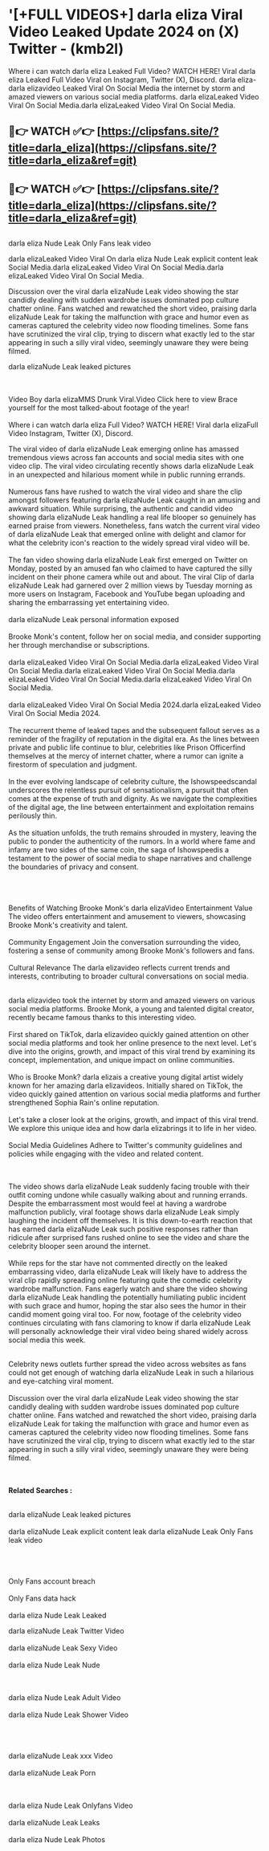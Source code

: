 #  '[+FULL VIDEOS+] darla eliza Viral Video Leaked Update 2024 on (X) Twitter - (kmb2l)

Where i can watch darla eliza Leaked Full Video? WATCH HERE! Viral darla eliza Leaked Full Video Viral on Instagram, Twitter (X), Discord.
darla eliza- darla elizavideo Leaked Viral On Social Media the internet by storm and amazed viewers on various social media platforms.
darla elizaLeaked Video Viral On Social Media.darla elizaLeaked Video Viral On Social Media.




## 🔴👉 WATCH ✅👉 [https://clipsfans.site/?title=darla_eliza](https://clipsfans.site/?title=darla_eliza&ref=git)


## 🔴👉 WATCH ✅👉 [https://clipsfans.site/?title=darla_eliza](https://clipsfans.site/?title=darla_eliza&ref=git)
##


darla eliza Nude Leak Only Fans leak video 


darla elizaLeaked Video Viral On  darla eliza Nude Leak explicit content leak Social Media.darla elizaLeaked Video Viral On Social Media.darla elizaLeaked Video Viral On Social Media.



Discussion over the viral darla elizaNude Leak video showing the star candidly dealing with sudden wardrobe issues dominated pop culture chatter online. Fans watched and rewatched the short video, praising darla elizaNude Leak for taking the malfunction with grace and humor even as cameras captured the celebrity video now flooding timelines. Some fans have scrutinized the viral clip, trying to discern what exactly led to the star appearing in such a silly viral video, seemingly unaware they were being filmed.


darla elizaNude Leak leaked pictures


  <br>

  <br>
Video Boy darla elizaMMS Drunk Viral.Video Click here to view Brace yourself for the most talked-about footage of the year!
<br><br>
Where i can watch darla eliza Full Video? WATCH HERE! Viral darla elizaFull Video Instagram, Twitter (X), Discord.

The viral video of darla elizaNude Leak emerging online has amassed tremendous views across fan accounts and social media sites with one video clip. The viral video circulating recently shows darla elizaNude Leak in an unexpected and hilarious moment while in public running errands.
<br><br>
Numerous fans have rushed to watch the viral video and share the clip amongst followers featuring darla elizaNude Leak caught in an amusing and awkward situation. While surprising, the authentic and candid video showing darla elizaNude Leak handling a real life blooper so genuinely has earned praise from viewers. Nonetheless, fans watch the current viral video of darla elizaNude Leak that emerged online with delight and clamor for what the celebrity icon's reaction to the widely spread viral video will be.
<br><br>
The fan video showing darla elizaNude Leak first emerged on Twitter on Monday, posted by an amused fan who claimed to have captured the silly incident on their phone camera while out and about. The viral Clip of darla elizaNude Leak had garnered over 2 million views by Tuesday morning as more users on Instagram, Facebook and YouTube began uploading and sharing the embarrassing yet entertaining video.
<br><br>
darla elizaNude Leak personal information exposed
<br><br>
Brooke Monk's content, follow her on social media, and consider supporting her through merchandise or subscriptions.
<br><br>
darla elizaLeaked Video Viral On Social Media.darla elizaLeaked Video Viral On Social Media.darla elizaLeaked Video Viral On Social Media.darla elizaLeaked Video Viral On Social Media.darla elizaLeaked Video Viral On Social Media.
<br><br>
darla elizaLeaked Video Viral On Social Media 2024.darla elizaLeaked Video Viral On Social Media 2024.
<br><br>
The recurrent theme of leaked tapes and the subsequent fallout serves as a reminder of the fragility of reputation in the digital era. As the lines between private and public life continue to blur, celebrities like Prison Officerfind themselves at the mercy of internet chatter, where a rumor can ignite a firestorm of speculation and judgment.
<br><br>
In the ever evolving landscape of celebrity culture, the Ishowspeedscandal underscores the relentless pursuit of sensationalism, a pursuit that often comes at the expense of truth and dignity. As we navigate the complexities of the digital age, the line between entertainment and exploitation remains perilously thin.
<br><br>
As the situation unfolds, the truth remains shrouded in mystery, leaving the public to ponder the authenticity of the rumors. In a world where fame and infamy are two sides of the same coin, the saga of Ishowspeedis a testament to the power of social media to shape narratives and challenge the boundaries of privacy and consent.
<br><br>

<br><br>
Benefits of Watching Brooke Monk's darla elizaVideo Entertainment Value The video offers entertainment and amusement to viewers, showcasing Brooke Monk's creativity and talent.
<br><br>
Community Engagement Join the conversation surrounding the video, fostering a sense of community among Brooke Monk's followers and fans.
<br><br>
Cultural Relevance The darla elizavideo reflects current trends and interests, contributing to broader cultural conversations on social media.
<br><br>


darla elizavideo took the internet by storm and amazed viewers on various social media platforms. Brooke Monk, a young and talented digital creator, recently became famous thanks to this interesting video.
<br><br>
First shared on TikTok, darla elizavideo quickly gained attention on other social media platforms and took her online presence to the next level. Let's dive into the origins, growth, and impact of this viral trend by examining its concept, implementation, and unique impact on online communities.
<br><br>
Who is Brooke Monk? darla elizais a creative young digital artist widely known for her amazing darla elizavideos. Initially shared on TikTok, the video quickly gained attention on various social media platforms and further strengthened Sophia Rain's online reputation.
<br><br>
Let's take a closer look at the origins, growth, and impact of this viral trend. We explore this unique idea and how darla elizabrings it to life in her video.
<br><br>
Social Media Guidelines Adhere to Twitter's community guidelines and policies while engaging with the video and related content.


<br><br>
The video shows darla elizaNude Leak suddenly facing trouble with their outfit coming undone while casually walking about and running errands. Despite the embarrassment most would feel at having a wardrobe malfunction publicly, viral footage shows darla elizaNude Leak simply laughing the incident off themselves. It is this down-to-earth reaction that has earned darla elizaNude Leak such positive responses rather than ridicule after surprised fans rushed online to see the video and share the celebrity blooper seen around the internet.
<br><br>
While reps for the star have not commented directly on the leaked embarrassing video, darla elizaNude Leak will likely have to address the viral clip rapidly spreading online featuring quite the comedic celebrity wardrobe malfunction. Fans eagerly watch and share the video showing darla elizaNude Leak handling the potentially humiliating public incident with such grace and humor, hoping the star also sees the humor in their candid moment going viral too. For now, footage of the celebrity video continues circulating with fans clamoring to know if darla elizaNude Leak will personally acknowledge their viral video being shared widely across social media this week.
<br><br>

Celebrity news outlets further spread the video across websites as fans could not get enough of watching darla elizaNude Leak in such a hilarious and eye-catching viral moment.
<br><br>
Discussion over the viral darla elizaNude Leak video showing the star candidly dealing with sudden wardrobe issues dominated pop culture chatter online. Fans watched and rewatched the short video, praising darla elizaNude Leak for taking the malfunction with grace and humor even as cameras captured the celebrity video now flooding timelines. Some fans have scrutinized the viral clip, trying to discern what exactly led to the star appearing in such a silly viral video, seemingly unaware they were being filmed.


<br><br>
<strong>Related Searches :</strong>
<br><br>

darla elizaNude Leak leaked pictures
<br><br>
darla elizaNude Leak explicit content leak
darla elizaNude Leak Only Fans leak video
<br><br>

<br><br>
Only Fans account breach
<br><br>
Only Fans data hack
<br><br>
darla eliza Nude Leak Leaked

darla elizaNude Leak Twitter Video
<br><br>
darla elizaNude Leak Sexy Video
<br><br>
darla eliza Nude Leak Nude

<br><br>
darla eliza Nude Leak Adult Video
<br><br>
darla eliza Nude Leak Shower Video
<br><br>

<br><br>
darla elizaNude Leak xxx Video
<br><br>
darla elizaNude Leak Porn

<br><br>
darla eliza Nude Leak Onlyfans Video
<br><br>
darla elizaNude Leak Leaks
<br><br>
darla eliza Nude Leak Photos